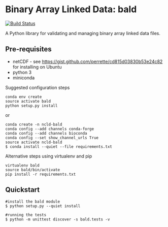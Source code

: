 # Binary Array Linked Data: bald

[![Build Status](https://api.travis-ci.org/repositories/binary-array-ld/bald.svg?branch=master)](http://travis-ci.org/binary-array-ld/bald/branches)

A Python library for validating and managing binary array linked data files.

## Pre-requisites

* netCDF - see https://gist.github.com/perrette/cd815d03830b53e24c82 for installing on Ubuntu
* python 3
* miniconda

Suggested configuration steps
```
conda env create
source activate bald
python setup.py install
```

or

```
conda create -n ncld-bald
conda config --add channels conda-forge
conda config --add channels bioconda
conda config --set show_channel_urls True
source activate ncld-bald
$ conda install --quiet --file requirements.txt

```

Alternative steps using virtualenv and pip
```
virtualenv bald
source bald/bin/activate
pip install -r requirements.txt

```

## Quickstart

```
#install the bald module
$ python setup.py --quiet install

#running the tests
$ python -m unittest discover -s bald.tests -v
```
